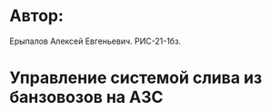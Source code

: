 # Автор:
Ерыпалов Алексей Евгеньевич. РИС-21-1бз.

# Управление системой слива из банзовозов на АЗС
